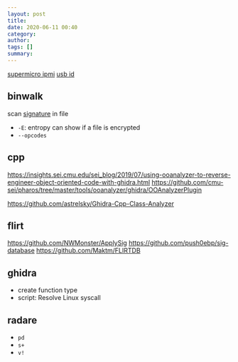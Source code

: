 ```yaml
---
layout: post
title: 
date: 2020-06-11 00:40
category: 
author: 
tags: []
summary: 
---
```


[supermicro ipmi](https://peterkleissner.com/2018/05/27/reverse-engineering-supermicro-ipmi/)
[usb id](https://usb-ids.gowdy.us/)

## binwalk

scan [signature](https://en.wikipedia.org/wiki/List_of_file_signatures) in file

* `-E`: entropy can show if a file is encrypted
* `--opcodes`

## cpp

https://insights.sei.cmu.edu/sei_blog/2019/07/using-ooanalyzer-to-reverse-engineer-object-oriented-code-with-ghidra.html
https://github.com/cmu-sei/pharos/tree/master/tools/ooanalyzer/ghidra/OOAnalyzerPlugin

https://github.com/astrelsky/Ghidra-Cpp-Class-Analyzer

## flirt

https://github.com/NWMonster/ApplySig
https://github.com/push0ebp/sig-database
https://github.com/Maktm/FLIRTDB

## ghidra 

* create function type
* script: Resolve Linux syscall

## radare

* `pd`
* `s+`
* `v!`
